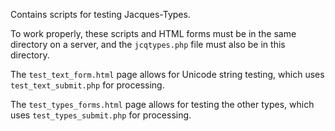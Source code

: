 Contains scripts for testing Jacques-Types.

To work properly, these scripts and HTML forms must be in the same directory on a server, and the `jcqtypes.php` file must also be in this directory.

The `test_text_form.html` page allows for Unicode string testing, which uses `test_text_submit.php` for processing.

The `test_types_forms.html` page allows for testing the other types, which uses `test_types_submit.php` for processing.
